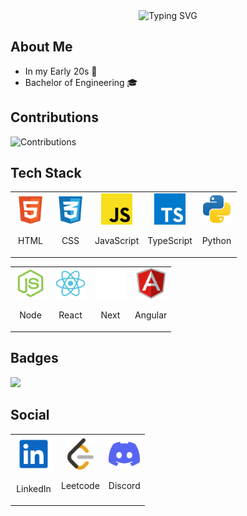 
<div align="center">
  <img src="https://readme-typing-svg.demolab.com?font=Kanit&size=40&pause=1000&color=FFFFFF&center=true&random=false&width=550&height=65&lines=%F0%9F%94%96Hey%2C+I'm+Soorya+U" alt="Typing SVG" />
</div>

<h2>About Me</h2>

<ul>
  <li> In my Early 20s 🎉</li>
  <li> Bachelor of Engineering 🎓</li>
</ul>

</div>

<h2>Contributions</h2>

<img src="https://github-readme-activity-graph.vercel.app/graph?username=soorya-u&bg_color=0d1117&color=f2f2f2&line=39dd53&point=ffffff&area=true&hide_border=true" alt="Contributions" />

<h2>Tech Stack</h2>

<table>
  <tr>
    <td align="center">
      <a href="https://github.com/topics/html">
        <img width="50" src="./assets/tech_stack/html.svg" alt="html" />
      </a>
      <p>HTML</p>
    </td>
    <td align="center">
      <a href="https://github.com/topics/css">
        <img width="50" src="./assets/tech_stack/css.svg" alt="css" />
      </a>
      <p>CSS</p>
    </td>
    <td align="center">
      <a href="https://github.com/topics/javascript">
        <img  width="50" src="./assets/tech_stack/js.svg" alt="js" />
      </a>
      <p>JavaScript</p>
    </td>
    <td align="center">
      <a href="https://github.com/topics/typescript">
        <img width="50"  src="./assets/tech_stack/ts.svg" alt="ts" />
      </a>
      <p  align="center">TypeScript</p>
    </td>
    <td align="center">
      <a href="https://github.com/topics/python">
        <img width="50" src="./assets/tech_stack/py.svg"  alt="py" />
      </a>
      <p>Python</p>
    </td>
  </tr>
</table>

<table>
  <tr>
    <td align="center">
      <a href="https://github.com/topics/node">
        <img width="50" src="./assets/tech_stack/nodejs.svg" alt="node" />
      </a>
      <p>Node</p>
    </td>
    <td align="center">
      <a href="https://github.com/topics/react">
        <img width="50" src="./assets/tech_stack/react.svg" alt="react" />
      </a>
      <p>React</p>
    </td>
    <td align="center">
      <a href="https://github.com/topics/next">
        <img width="50" src="./assets/tech_stack/nextjs.svg" alt="nextjs" />
      </a>
      <p>Next</p>
    </td>
    <td align="center">
      <a href="https://github.com/topics/angular">
        <img width="50" src="./assets/tech_stack/angular.svg" alt="angular" />
      </a>
      <p>Angular</p>
    </td>
  </tr>
</table>

<h2>Badges</h2>

[![](https://holopin.me/sooryau)](https://holopin.io/@sooryau)

<h2>Social</h2>
<table>
  <tr>
    <td align="center">
      <a href="https://www.linkedin.com/in/soorya-u">
        <img width="60" src="./assets/social/linkedin.svg" alt="linkedin" />
      </a>
        <p>LinkedIn</p>
    </td>
    <td align="center">
      <a href="https://leetcode.com/soorya-u">
        <img width="50" src="./assets/social/leetcode.svg" alt="leetcode" />
      </a>
        <p>Leetcode</p>
    </td>
    <td align="center">
      <a href="https://discord.com/users/soorya_u">
        <img width="50" src="./assets/social/discord.svg" alt="discord" />
      </a>
        <p>Discord</p>
    </td>
  </tr>
</table>
